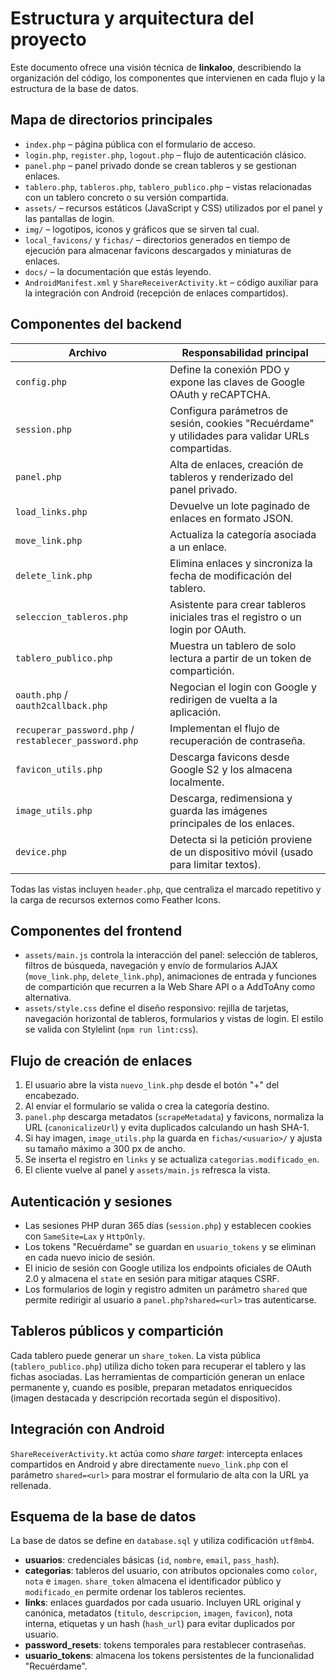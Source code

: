 # Estructura y arquitectura del proyecto

Este documento ofrece una visión técnica de **linkaloo**, describiendo la
organización del código, los componentes que intervienen en cada flujo y la
estructura de la base de datos.

## Mapa de directorios principales

- `index.php` – página pública con el formulario de acceso.
- `login.php`, `register.php`, `logout.php` – flujo de autenticación clásico.
- `panel.php` – panel privado donde se crean tableros y se gestionan enlaces.
- `tablero.php`, `tableros.php`, `tablero_publico.php` – vistas relacionadas con
  un tablero concreto o su versión compartida.
- `assets/` – recursos estáticos (JavaScript y CSS) utilizados por el panel y las
  pantallas de login.
- `img/` – logotipos, iconos y gráficos que se sirven tal cual.
- `local_favicons/` y `fichas/` – directorios generados en tiempo de ejecución
  para almacenar favicons descargados y miniaturas de enlaces.
- `docs/` – la documentación que estás leyendo.
- `AndroidManifest.xml` y `ShareReceiverActivity.kt` – código auxiliar para la
  integración con Android (recepción de enlaces compartidos).

## Componentes del backend

| Archivo | Responsabilidad principal |
| --- | --- |
| `config.php` | Define la conexión PDO y expone las claves de Google OAuth y reCAPTCHA. |
| `session.php` | Configura parámetros de sesión, cookies "Recuérdame" y utilidades para validar URLs compartidas. |
| `panel.php` | Alta de enlaces, creación de tableros y renderizado del panel privado. |
| `load_links.php` | Devuelve un lote paginado de enlaces en formato JSON. |
| `move_link.php` | Actualiza la categoría asociada a un enlace. |
| `delete_link.php` | Elimina enlaces y sincroniza la fecha de modificación del tablero. |
| `seleccion_tableros.php` | Asistente para crear tableros iniciales tras el registro o un login por OAuth. |
| `tablero_publico.php` | Muestra un tablero de solo lectura a partir de un token de compartición. |
| `oauth.php` / `oauth2callback.php` | Negocian el login con Google y redirigen de vuelta a la aplicación. |
| `recuperar_password.php` / `restablecer_password.php` | Implementan el flujo de recuperación de contraseña. |
| `favicon_utils.php` | Descarga favicons desde Google S2 y los almacena localmente. |
| `image_utils.php` | Descarga, redimensiona y guarda las imágenes principales de los enlaces. |
| `device.php` | Detecta si la petición proviene de un dispositivo móvil (usado para limitar textos). |

Todas las vistas incluyen `header.php`, que centraliza el marcado repetitivo y
la carga de recursos externos como Feather Icons.

## Componentes del frontend

- `assets/main.js` controla la interacción del panel: selección de tableros,
  filtros de búsqueda, navegación y envío de
  formularios AJAX (`move_link.php`, `delete_link.php`), animaciones de entrada y
  funciones de compartición que recurren a la Web Share API o a AddToAny como
  alternativa.
- `assets/style.css` define el diseño responsivo: rejilla de tarjetas,
  navegación horizontal de tableros, formularios y vistas de login. El estilo se
  valida con Stylelint (`npm run lint:css`).

## Flujo de creación de enlaces

1. El usuario abre la vista `nuevo_link.php` desde el botón "+" del encabezado.
2. Al enviar el formulario se valida o crea la categoría destino.
3. `panel.php` descarga metadatos (`scrapeMetadata`) y favicons, normaliza la URL
   (`canonicalizeUrl`) y evita duplicados calculando un hash SHA-1.
4. Si hay imagen, `image_utils.php` la guarda en `fichas/<usuario>/` y ajusta su
   tamaño máximo a 300 px de ancho.
5. Se inserta el registro en `links` y se actualiza `categorias.modificado_en`.
6. El cliente vuelve al panel y `assets/main.js` refresca la vista.

## Autenticación y sesiones

- Las sesiones PHP duran 365 días (`session.php`) y establecen cookies con
  `SameSite=Lax` y `HttpOnly`.
- Los tokens "Recuérdame" se guardan en `usuario_tokens` y se eliminan en cada
  nuevo inicio de sesión.
- El inicio de sesión con Google utiliza los endpoints oficiales de OAuth 2.0 y
  almacena el `state` en sesión para mitigar ataques CSRF.
- Los formularios de login y registro admiten un parámetro `shared` que permite
  redirigir al usuario a `panel.php?shared=<url>` tras autenticarse.

## Tableros públicos y compartición

Cada tablero puede generar un `share_token`. La vista pública (`tablero_publico.php`)
utiliza dicho token para recuperar el tablero y las fichas asociadas. Las
herramientas de compartición generan un enlace permanente y, cuando es posible,
preparan metadatos enriquecidos (imagen destacada y descripción recortada según
el dispositivo).

## Integración con Android

`ShareReceiverActivity.kt` actúa como *share target*: intercepta enlaces
compartidos en Android y abre directamente `nuevo_link.php` con el parámetro
`shared=<url>` para mostrar el formulario de alta con la URL ya rellenada.

## Esquema de la base de datos

La base de datos se define en `database.sql` y utiliza codificación `utf8mb4`.

- **usuarios**: credenciales básicas (`id`, `nombre`, `email`, `pass_hash`).
- **categorias**: tableros del usuario, con atributos opcionales como `color`,
  `nota` e `imagen`. `share_token` almacena el identificador público y
  `modificado_en` permite ordenar los tableros recientes.
- **links**: enlaces guardados por cada usuario. Incluyen URL original y
  canónica, metadatos (`titulo`, `descripcion`, `imagen`, `favicon`), nota
  interna, etiquetas y un hash (`hash_url`) para evitar duplicados por usuario.
- **password_resets**: tokens temporales para restablecer contraseñas.
- **usuario_tokens**: almacena los tokens persistentes de la funcionalidad
  "Recuérdame".
